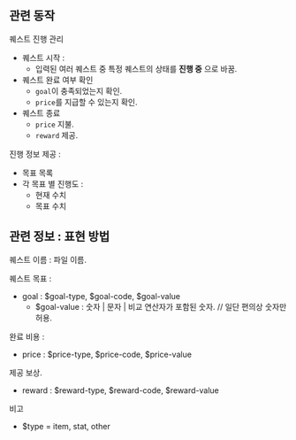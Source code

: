 ## 관련 동작
퀘스트 진행 관리
- 퀘스트 시작 : 
    - 입력된 여러 퀘스트 중 특정 퀘스트의 상태를 **진행 중** 으로 바꿈.
- 퀘스트 완료 여부 확인
    - `goal`이 충족되었는지 확인.
    - `price`를 지급할 수 있는지 확인.
- 퀘스트 종료
    - `price` 지불.
    - `reward` 제공.

진행 정보 제공 : 
- 목표 목록
- 각 목표 별 진행도 : 
    - 현재 수치
    - 목표 수치

## 관련 정보 : 표현 방법
퀘스트 이름 : 파일 이름.

퀘스트 목표 : 
- goal : $goal-type, $goal-code, $goal-value
    - $goal-value : 숫자 | 문자 | 비교 연산자가 포함된 숫자. // 일단 편의상 숫자만 허용.

완료 비용 : 
- price : $price-type, $price-code, $price-value

제공 보상.
- reward : $reward-type, $reward-code, $reward-value

비고
- $type = item, stat, other